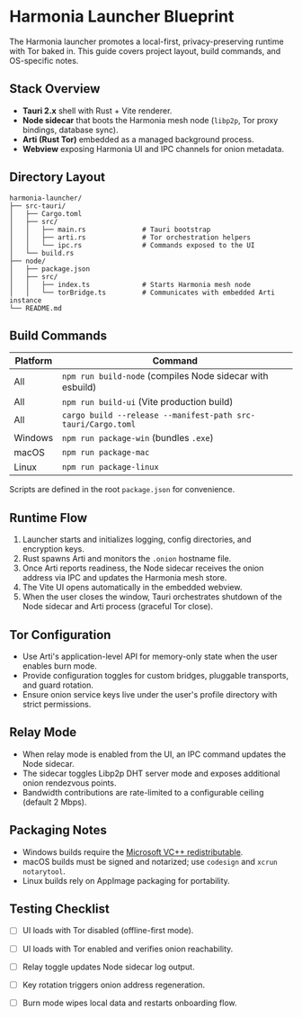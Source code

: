# Harmonia Launcher Blueprint

The Harmonia launcher promotes a local-first, privacy-preserving runtime with Tor baked in. This guide covers project layout, build commands, and OS-specific notes.

## Stack Overview

- **Tauri 2.x** shell with Rust + Vite renderer.
- **Node sidecar** that boots the Harmonia mesh node (`libp2p`, Tor proxy bindings, database sync).
- **Arti (Rust Tor)** embedded as a managed background process.
- **Webview** exposing Harmonia UI and IPC channels for onion metadata.

## Directory Layout

```
harmonia-launcher/
├── src-tauri/
│   ├── Cargo.toml
│   ├── src/
│   │   ├── main.rs              # Tauri bootstrap
│   │   ├── arti.rs              # Tor orchestration helpers
│   │   └── ipc.rs               # Commands exposed to the UI
│   └── build.rs
├── node/
│   ├── package.json
│   ├── src/
│   │   ├── index.ts             # Starts Harmonia mesh node
│   │   └── torBridge.ts         # Communicates with embedded Arti instance
└── README.md
```

## Build Commands

| Platform | Command |
| --- | --- |
| All | `npm run build-node` (compiles Node sidecar with esbuild) |
| All | `npm run build-ui` (Vite production build) |
| All | `cargo build --release --manifest-path src-tauri/Cargo.toml` |
| Windows | `npm run package-win` (bundles `.exe`) |
| macOS | `npm run package-mac` |
| Linux | `npm run package-linux` |

Scripts are defined in the root `package.json` for convenience.

## Runtime Flow

1. Launcher starts and initializes logging, config directories, and encryption keys.
2. Rust spawns Arti and monitors the `.onion` hostname file.
3. Once Arti reports readiness, the Node sidecar receives the onion address via IPC and updates the Harmonia mesh store.
4. The Vite UI opens automatically in the embedded webview.
5. When the user closes the window, Tauri orchestrates shutdown of the Node sidecar and Arti process (graceful Tor close).

## Tor Configuration

- Use Arti's application-level API for memory-only state when the user enables burn mode.
- Provide configuration toggles for custom bridges, pluggable transports, and guard rotation.
- Ensure onion service keys live under the user's profile directory with strict permissions.

## Relay Mode

- When relay mode is enabled from the UI, an IPC command updates the Node sidecar.
- The sidecar toggles Libp2p DHT server mode and exposes additional onion rendezvous points.
- Bandwidth contributions are rate-limited to a configurable ceiling (default 2 Mbps).

## Packaging Notes

- Windows builds require the [Microsoft VC++ redistributable](https://learn.microsoft.com/cpp/windows/latest-supported-vc-redist).
- macOS builds must be signed and notarized; use `codesign` and `xcrun notarytool`.
- Linux builds rely on AppImage packaging for portability.

## Testing Checklist

- [ ] UI loads with Tor disabled (offline-first mode).
- [ ] UI loads with Tor enabled and verifies onion reachability.
- [ ] Relay toggle updates Node sidecar log output.
- [ ] Key rotation triggers onion address regeneration.
- [ ] Burn mode wipes local data and restarts onboarding flow.

